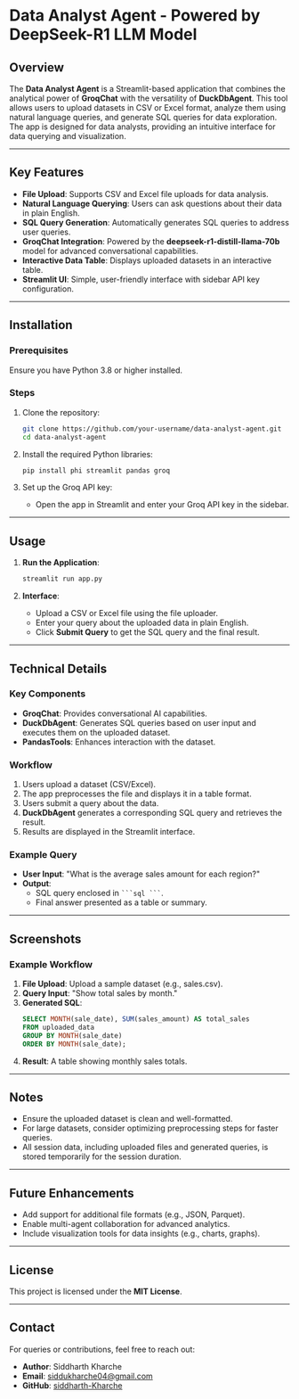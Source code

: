 # Data Analyst Agent - Powered by DeepSeek-R1 LLM Model

## Overview
The **Data Analyst Agent** is a Streamlit-based application that combines the analytical power of **GroqChat** with the versatility of **DuckDbAgent**. This tool allows users to upload datasets in CSV or Excel format, analyze them using natural language queries, and generate SQL queries for data exploration. The app is designed for data analysts, providing an intuitive interface for data querying and visualization.

---

## Key Features
- **File Upload**: Supports CSV and Excel file uploads for data analysis.
- **Natural Language Querying**: Users can ask questions about their data in plain English.
- **SQL Query Generation**: Automatically generates SQL queries to address user queries.
- **GroqChat Integration**: Powered by the **deepseek-r1-distill-llama-70b** model for advanced conversational capabilities.
- **Interactive Data Table**: Displays uploaded datasets in an interactive table.
- **Streamlit UI**: Simple, user-friendly interface with sidebar API key configuration.

---

## Installation

### Prerequisites
Ensure you have Python 3.8 or higher installed.

### Steps
1. Clone the repository:
   ```bash
   git clone https://github.com/your-username/data-analyst-agent.git
   cd data-analyst-agent
   ```

2. Install the required Python libraries:
   ```bash
   pip install phi streamlit pandas groq
   ```

3. Set up the Groq API key:
   - Open the app in Streamlit and enter your Groq API key in the sidebar.

---

## Usage

1. **Run the Application**:
   ```bash
   streamlit run app.py
   ```

2. **Interface**:
   - Upload a CSV or Excel file using the file uploader.
   - Enter your query about the uploaded data in plain English.
   - Click **Submit Query** to get the SQL query and the final result.

---

## Technical Details

### Key Components
- **GroqChat**: Provides conversational AI capabilities.
- **DuckDbAgent**: Generates SQL queries based on user input and executes them on the uploaded dataset.
- **PandasTools**: Enhances interaction with the dataset.

### Workflow
1. Users upload a dataset (CSV/Excel).
2. The app preprocesses the file and displays it in a table format.
3. Users submit a query about the data.
4. **DuckDbAgent** generates a corresponding SQL query and retrieves the result.
5. Results are displayed in the Streamlit interface.

### Example Query
- **User Input**: "What is the average sales amount for each region?"
- **Output**:
  - SQL query enclosed in ` ```sql ``` `.
  - Final answer presented as a table or summary.

---

## Screenshots
### Example Workflow
1. **File Upload**: Upload a sample dataset (e.g., sales.csv).
2. **Query Input**: "Show total sales by month."
3. **Generated SQL**: 
   ```sql
   SELECT MONTH(sale_date), SUM(sales_amount) AS total_sales
   FROM uploaded_data
   GROUP BY MONTH(sale_date)
   ORDER BY MONTH(sale_date);
   ```
4. **Result**: A table showing monthly sales totals.

---

## Notes
- Ensure the uploaded dataset is clean and well-formatted.
- For large datasets, consider optimizing preprocessing steps for faster queries.
- All session data, including uploaded files and generated queries, is stored temporarily for the session duration.

---

## Future Enhancements
- Add support for additional file formats (e.g., JSON, Parquet).
- Enable multi-agent collaboration for advanced analytics.
- Include visualization tools for data insights (e.g., charts, graphs).

---

## License
This project is licensed under the **MIT License**.

---

## Contact
For queries or contributions, feel free to reach out:
- **Author**: Siddharth Kharche
- **Email**: siddukharche04@gmail.com
- **GitHub**: [siddharth-Kharche](https://github.com/siddharth-Kharche)
